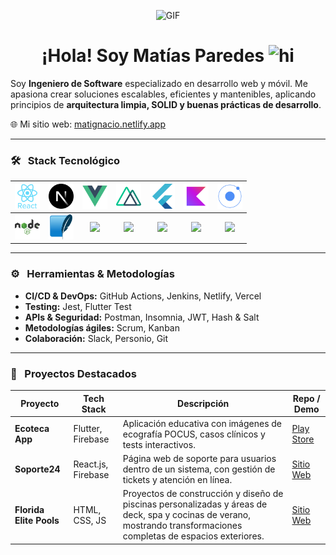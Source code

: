 <p align="center">
  <img alt="GIF" src="https://github.com/arsentieva/arsentieva/blob/main/code.gif?raw=true" height="280" />
</p>

<h1 align="center">¡Hola! Soy Matías Paredes <img src="https://user-images.githubusercontent.com/1303154/88677602-1635ba80-d120-11ea-84d8-d263ba7fc3c0.gif" width="28px" alt="hi"></h1>

Soy **Ingeniero de Software** especializado en desarrollo web y móvil. Me apasiona crear soluciones escalables, eficientes y mantenibles, aplicando principios de **arquitectura limpia, SOLID y buenas prácticas de desarrollo**.

🌐 Mi sitio web: [matignacio.netlify.app](https://matignacio.netlify.app/)

---

### 🛠 &nbsp; Stack Tecnológico

| <img src="https://raw.githubusercontent.com/devicons/devicon/master/icons/react/react-original-wordmark.svg" width=40> | <img src="https://raw.githubusercontent.com/devicons/devicon/master/icons/nextjs/nextjs-original.svg" width=40> | <img src="https://raw.githubusercontent.com/devicons/devicon/master/icons/vuejs/vuejs-original.svg" width=40> | <img src="https://raw.githubusercontent.com/devicons/devicon/master/icons/nuxtjs/nuxtjs-original.svg" width=40> | <img src="https://raw.githubusercontent.com/devicons/devicon/master/icons/flutter/flutter-original.svg" width=40> | <img src="https://raw.githubusercontent.com/devicons/devicon/master/icons/kotlin/kotlin-original.svg" width=40> | <img src="https://raw.githubusercontent.com/devicons/devicon/master/icons/ionic/ionic-original.svg" width=40> |
|:-:|:-:|:-:|:-:|:-:|:-:|:-:|
| <img src="https://raw.githubusercontent.com/devicons/devicon/master/icons/nodejs/nodejs-original-wordmark.svg" width=40> | <img src="https://raw.githubusercontent.com/devicons/devicon/master/icons/sqlite/sqlite-original.svg" width=40> | <img src="https://www.vectorlogo.zone/logos/mysql/mysql-ar21.svg" width=40> | <img src="https://www.vectorlogo.zone/logos/mongodb/mongodb-icon.svg" width=40> | <img src="https://www.vectorlogo.zone/logos/firebase/firebase-icon.svg" width=40> | <img src="https://www.vectorlogo.zone/logos/aws/aws-icon.svg" width=40> | <img src="https://www.vectorlogo.zone/logos/netlify/netlify-icon.svg" width=40> |

---

### ⚙️ &nbsp; Herramientas & Metodologías

- **CI/CD & DevOps:** GitHub Actions, Jenkins, Netlify, Vercel  
- **Testing:** Jest, Flutter Test  
- **APIs & Seguridad:** Postman, Insomnia, JWT, Hash & Salt  
- **Metodologías ágiles:** Scrum, Kanban  
- **Colaboración:** Slack, Personio, Git  

---

### 🚀 &nbsp; Proyectos Destacados

| Proyecto | Tech Stack | Descripción | Repo / Demo |
|---------|------------|-------------|-------------|
| **Ecoteca App** | Flutter, Firebase | Aplicación educativa con imágenes de ecografía POCUS, casos clínicos y tests interactivos. | [Play Store](https://play.google.com/store/apps/details?id=com.pocusapp.ecoteca&hl=es_CL) |
| **Soporte24** | React.js, Firebase | Página web de soporte para usuarios dentro de un sistema, con gestión de tickets y atención en línea. | [Sitio Web](https://soporte24.app) |
| **Florida Elite Pools** | HTML, CSS, JS | Proyectos de construcción y diseño de piscinas personalizadas y áreas de deck, spa y cocinas de verano, mostrando transformaciones completas de espacios exteriores. | [Sitio Web](https://floridaelitepool.com/) |

